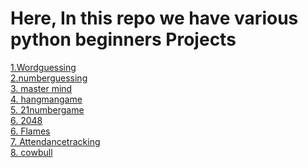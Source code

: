<h1>Here, In this repo we have various python beginners Projects</h1>
<a href='https://github.com/NaReddyJashwanthReddy/basicpythonprojects/blob/main/wordguessing/pythoncode.py'>1.Wordguessing</a><br>
<a href='https://github.com/NaReddyJashwanthReddy/basicpythonprojects/blob/main/numberguessing/pythoncode.py'>2.numberguessing</a>
<br>
<a href='https://github.com/NaReddyJashwanthReddy/basicpythonprojects/blob/main/mastermind/pythoncode.py'>3. master mind</a>
<br>
<a href='https://github.com/NaReddyJashwanthReddy/basicpythonprojects/blob/main/hangmangame/pythoncode.py'>4. hangmangame</a>
<br>
<a href='https://github.com/NaReddyJashwanthReddy/basicpythonprojects/blob/main/21numbergame/pythoncode.py'>5. 21numbergame</a>
<br>
<a href='https://github.com/NaReddyJashwanthReddy/basicpythonprojects/blob/main/2048/pythoncode.py'>6. 2048</a>
<br>
<a href='https://github.com/NaReddyJashwanthReddy/basicpythonprojects/blob/main/Flames/pythoncode.py'>6. Flames</a>
<br>
<a href='https://github.com/NaReddyJashwanthReddy/basicpythonprojects/blob/main/attendancetracking/pythoncode.py'>7. Attendancetracking</a>
<br>
<a href='https://github.com/NaReddyJashwanthReddy/basicpythonprojects/blob/main/cowbull/pythoncode.py'>8. cowbull</a>
<br>










